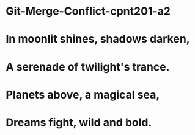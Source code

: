 # Git-Merge-Conflict-cpnt201-a2

# In moonlit shines, shadows darken,

# A serenade of twilight's trance.

# Planets above, a magical sea,

# Dreams fight, wild and bold.
